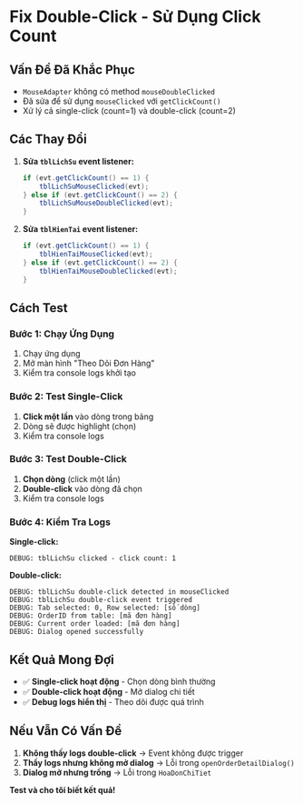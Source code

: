 # Fix Double-Click - Sử Dụng Click Count

## Vấn Đề Đã Khắc Phục
- `MouseAdapter` không có method `mouseDoubleClicked`
- Đã sửa để sử dụng `mouseClicked` với `getClickCount()`
- Xử lý cả single-click (count=1) và double-click (count=2)

## Các Thay Đổi
1. **Sửa `tblLichSu` event listener:**
   ```java
   if (evt.getClickCount() == 1) {
       tblLichSuMouseClicked(evt);
   } else if (evt.getClickCount() == 2) {
       tblLichSuMouseDoubleClicked(evt);
   }
   ```

2. **Sửa `tblHienTai` event listener:**
   ```java
   if (evt.getClickCount() == 1) {
       tblHienTaiMouseClicked(evt);
   } else if (evt.getClickCount() == 2) {
       tblHienTaiMouseDoubleClicked(evt);
   }
   ```

## Cách Test

### Bước 1: Chạy Ứng Dụng
1. Chạy ứng dụng
2. Mở màn hình "Theo Dõi Đơn Hàng"
3. Kiểm tra console logs khởi tạo

### Bước 2: Test Single-Click
1. **Click một lần** vào dòng trong bảng
2. Dòng sẽ được highlight (chọn)
3. Kiểm tra console logs

### Bước 3: Test Double-Click
1. **Chọn dòng** (click một lần)
2. **Double-click** vào dòng đã chọn
3. Kiểm tra console logs

### Bước 4: Kiểm Tra Logs
**Single-click:**
```
DEBUG: tblLichSu clicked - click count: 1
```

**Double-click:**
```
DEBUG: tblLichSu double-click detected in mouseClicked
DEBUG: tblLichSu double-click event triggered
DEBUG: Tab selected: 0, Row selected: [số dòng]
DEBUG: OrderID from table: [mã đơn hàng]
DEBUG: Current order loaded: [mã đơn hàng]
DEBUG: Dialog opened successfully
```

## Kết Quả Mong Đợi
- ✅ **Single-click hoạt động** - Chọn dòng bình thường
- ✅ **Double-click hoạt động** - Mở dialog chi tiết
- ✅ **Debug logs hiển thị** - Theo dõi được quá trình

## Nếu Vẫn Có Vấn Đề
1. **Không thấy logs double-click** → Event không được trigger
2. **Thấy logs nhưng không mở dialog** → Lỗi trong `openOrderDetailDialog()`
3. **Dialog mở nhưng trống** → Lỗi trong `HoaDonChiTiet`

**Test và cho tôi biết kết quả!**
